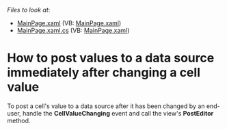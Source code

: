 <!-- default file list -->
*Files to look at*:

* [MainPage.xaml](./CS/ImmediatePostCellValues/MainPage.xaml) (VB: [MainPage.xaml](./VB/ImmediatePostCellValues/MainPage.xaml))
* [MainPage.xaml.cs](./CS/ImmediatePostCellValues/MainPage.xaml.cs) (VB: [MainPage.xaml](./VB/ImmediatePostCellValues/MainPage.xaml))
<!-- default file list end -->
# How to post values to a data source immediately after changing a cell value


<p>To post a cell's value to a data source after it has been changed by an end-user, handle the <strong>CellValueChanging</strong> event and call the view's <strong>PostEditor</strong> method.</p>

<br/>


